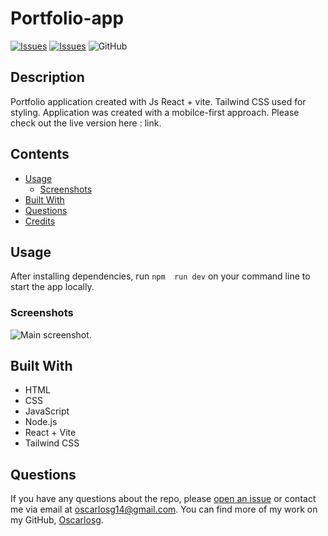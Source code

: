 # Portfolio-app
[![Issues](https://img.shields.io/github/issues/Oscarlosg/Portfolio-app)](https://github.com/Oscarlosg/Portfolio-app/issues) [![Issues](https://img.shields.io/github/contributors/Oscarlosg/Portfolio-app)](https://github.com/Oscarlosg/Portfolio-app/graphs/contributors) 
![GitHub](https://img.shields.io/github/license/Oscarlosg/Portfolio-app)

## Description
Portfolio application created with Js React + vite. Tailwind CSS used for styling.  Application was created with a mobilce-first approach.  Please check out the live version here : link.
## Contents
* [Usage](#usage)
   * [Screenshots](#screenshots)
* [Built With](#built-with)
* [Questions](#questions)
* [Credits](#credits)

## Usage
After installing dependencies, run ```npm  run dev``` on your command line to start the app locally.  
  
### Screenshots
![Main screenshot.](soon)


## Built With

* HTML
* CSS
* JavaScript
* Node.js
* React + Vite
* Tailwind CSS
  
## Questions
If you have any questions about the repo, please [open an issue](https://github.com/Oscarlosg/Portfolio-app/issues) or contact me via email at oscarlosg14@gmail.com. You can find more of my work on my GitHub, [Oscarlosg](https://github.com/Oscarlosg/).
  

  
